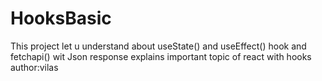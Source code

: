 # HooksBasic
This project let u understand about useState() and useEffect() hook and fetchapi() wit Json response
explains important topic of react with hooks
author:vilas
